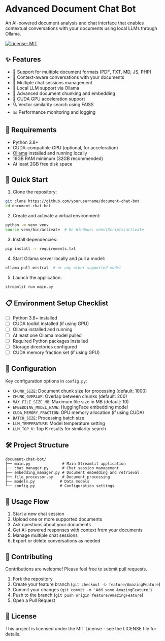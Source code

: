 # Advanced Document Chat Bot

An AI-powered document analysis and chat interface that enables contextual conversations with your documents using local LLMs through Ollama.

[![License: MIT](https://img.shields.io/badge/License-MIT-yellow.svg)](https://opensource.org/licenses/MIT)

## ✨ Features

- 📄 Support for multiple document formats (PDF, TXT, MD, JS, PHP)
- 💬 Context-aware conversations with your documents
- 🔄 Multiple chat sessions management
- 🧠 Local LLM support via Ollama
- 🎯 Advanced document chunking and embedding
- 💪 CUDA GPU acceleration support
- 🔍 Vector similarity search using FAISS
- 📊 Performance monitoring and logging

## 🔧 Requirements

- Python 3.8+
- CUDA-compatible GPU (optional, for acceleration)
- [Ollama](https://ollama.ai/) installed and running locally
- 16GB RAM minimum (32GB recommended)
- At least 2GB free disk space

## 🚀 Quick Start

1. Clone the repository:

```bash
git clone https://github.com/yourusername/document-chat-bot
cd document-chat-bot
```

2. Create and activate a virtual environment:

```bash
python -m venv venv
source venv/bin/activate  # On Windows: venv\Scripts\activate
```

3. Install dependencies:

```bash
pip install -r requirements.txt
```

4. Start Ollama server locally and pull a model:

```bash
ollama pull mistral  # or any other supported model
```

5. Launch the application:

```bash
streamlit run main.py
```

## 📋 Environment Setup Checklist

- [ ] Python 3.8+ installed
- [ ] CUDA toolkit installed (if using GPU)
- [ ] Ollama installed and running
- [ ] At least one Ollama model pulled
- [ ] Required Python packages installed
- [ ] Storage directories configured
- [ ] CUDA memory fraction set (if using GPU)

## 🔩 Configuration

Key configuration options in `config.py`:

- `CHUNK_SIZE`: Document chunk size for processing (default: 1000)
- `CHUNK_OVERLAP`: Overlap between chunks (default: 200)
- `MAX_FILE_SIZE_MB`: Maximum file size in MB (default: 10)
- `EMBEDDING_MODEL_NAME`: HuggingFace embedding model
- `CUDA_MEMORY_FRACTION`: GPU memory allocation (if using CUDA)
- `BATCH_SIZE`: Processing batch size
- `LLM_TEMPERATURE`: Model temperature setting
- `LLM_TOP_K`: Top K results for similarity search

## 🛠️ Project Structure

```
document-chat-bot/
├── main.py              # Main Streamlit application
├── chat_manager.py      # Chat session management
├── embedding_manager.py # Document embedding and retrieval
├── file_processor.py    # Document processing
├── models.py           # Data models
└── config.py           # Configuration settings
```

## 🔄 Usage Flow

1. Start a new chat session
2. Upload one or more supported documents
3. Ask questions about your documents
4. Get AI-powered responses with context from your documents
5. Manage multiple chat sessions
6. Export or delete conversations as needed

## 🤝 Contributing

Contributions are welcome! Please feel free to submit pull requests.

1. Fork the repository
2. Create your feature branch (`git checkout -b feature/AmazingFeature`)
3. Commit your changes (`git commit -m 'Add some AmazingFeature'`)
4. Push to the branch (`git push origin feature/AmazingFeature`)
5. Open a Pull Request

## 📝 License

This project is licensed under the MIT License - see the LICENSE file for details.
